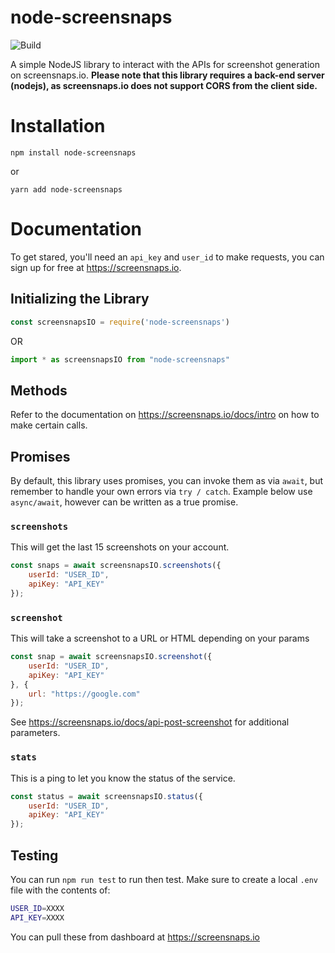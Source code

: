 # node-screensnaps

![Build](https://github.com/Team-GC/node-screensnaps/workflows/npm-deploy/badge.svg)

A simple NodeJS library to interact with the APIs for screenshot generation on screensnaps.io. **Please note that this library requires a back-end server (nodejs), as screensnaps.io does not support CORS from the client side.**

# Installation

`npm install node-screensnaps`

or

`yarn add node-screensnaps`

# Documentation

To get stared, you'll need an `api_key` and `user_id` to make requests, you can sign up for free at https://screensnaps.io.

## Initializing the Library

```js
const screensnapsIO = require('node-screensnaps')
```

OR

```js
import * as screensnapsIO from "node-screensnaps"
```

## Methods

Refer to the documentation on https://screensnaps.io/docs/intro on how to make certain calls.

## Promises

By default, this library uses promises, you can invoke them as via `await`, but remember to handle your own errors via `try / catch`. Example below use `async/await`, however can be written as a true promise.

### `screenshots`

This will get the last 15 screenshots on your account.

```js
const snaps = await screensnapsIO.screenshots({
    userId: "USER_ID",
    apiKey: "API_KEY"
});
```

### `screenshot`

This will take a screenshot to a URL or HTML depending on your params

```js
const snap = await screensnapsIO.screenshot({
    userId: "USER_ID",
    apiKey: "API_KEY"
}, {
    url: "https://google.com"
});
```

See https://screensnaps.io/docs/api-post-screenshot for additional parameters.

### `stats`

This is a ping to let you know the status of the service.

```js
const status = await screensnapsIO.status({
    userId: "USER_ID",
    apiKey: "API_KEY"
});
```

## Testing

You can run `npm run test` to run then test. Make sure to create a local `.env` file with the contents of:

```bash
USER_ID=XXXX
API_KEY=XXXX
```

You can pull these from dashboard at https://screensnaps.io
